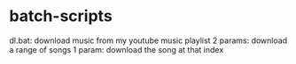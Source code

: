 # batch-scripts
dl.bat: download music from my youtube music playlist
  2 params: download a range of songs
  1 param: download the song at that index
